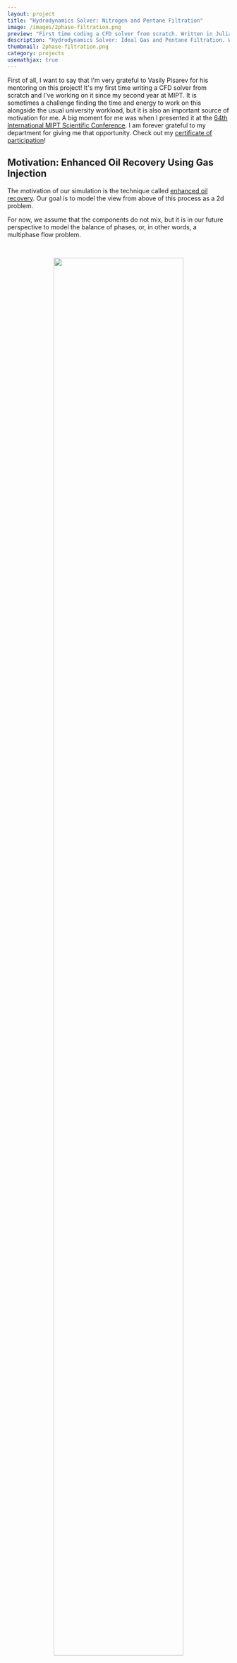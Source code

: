 ```yaml
---
layout: project
title: "Hydrodynamics Solver: Nitrogen and Pentane Filtration"
image: /images/2phase-filtration.png
preview: "First time coding a CFD solver from scratch. Written in Julia."
description: "Hydrodynamics Solver: Ideal Gas and Pentane Filtration. Written in Julia."
thumbnail: 2phase-filtration.png
category: projects
usemathjax: true
---
```


First of all, I want to say that I'm very grateful to
Vasily Pisarev for his mentoring on this project!
It's my first time writing a CFD solver from scratch
and I've working on it since my second year at MIPT.
It is sometimes a challenge finding the time and
energy to work on this alongside the usual 
university workload, but it is also an important
source of motivation for me.
A big moment for me was when I presented it at the
[64th International MIPT Scientific Conference](https://conf.mipt.ru/). I am
forever grateful to my department for giving me that
opportunity. Check out my 
<a href="../files/conference-certificate.pdf" download="conference-certificate">certificate of participation</a>!

## Motivation: Enhanced Oil Recovery Using Gas Injection

The motivation of our simulation is the technique called 
[enhanced oil recovery](https://en.wikipedia.org/wiki/Enhanced_oil_recovery).
Our goal is to model the view from above of this process
as a 2d problem.

For now, we assume that the components do not mix, but it
is in our future perspective to model the balance of phases,
or, in other words, a multiphase flow problem.

<center> 
<figure style='padding: 30px'>
<img style='height: 90%; width: 90%; object-fit: contain' src="/images/enhanced-oil-recovery.png" atl="Enhanced oil recovery.">
<figcaption>
<font size="-1">
An Overview of Oil Production Stages: Enhanced Oil Recovery Techniques and Nitrogen Injection
January 2015. International Journal of Environmental Science and Development 6(9):693-701
DOI:10.7763/IJESD.2015.V6.682
</font>
</figcaption>
</figure>
</center>

## Flow Through a Porous Medium

The macroscopic flow equations are obtained
by averaging the hydrodynamic equations on a volume,
containing many pores.

<center> 
<figure style='padding: 30px'>
<img style='height: 90%; width: 90%; object-fit: contain' src="/images/porous-medium.png" atl="Porous medium.">
<figcaption>
<font size="-1">
An Overview of Oil Production Stages: Enhanced Oil Recovery Techniques and Nitrogen Injection
Convection in Porous Media. 
Authors: Donald A. Nield Adrian Bejan
</font>
</figcaption>
</figure>
</center>

The filtration velocity $\vec v$ is defined as the average fluid
velocity over a volume containing both solid and fluid material.

$$
    \vec v = \varphi \vec V_f
$$ 
here $\varphi$ is the porosity, and $\vec V_f$ is the average
fluid velocity over a volume consisting only of fluid material.

#### Continuity Equation of Each Component
$$
    \varphi \frac{\partial \rho_i}{\partial t}
    + div (\rho_i \vec{v}_i) = 0
$$
where $\rho_i = \frac{m_i}{V}$.

#### Tait Equation to Relate Liquid Density to Pressure

$$\frac{\hat{\rho} - \rho_0}{\hat{\rho}} = C \log_{10}
    \frac{B + P}{B + P_0}$$
where $C = 0.2105$,

$\rho_0 = \frac{1}{67.28 \frac{m^3}{mol}}$,

$P_0 = 0.1 MPa$,

$B = 35MPa$, in the case of $C_5H_{12}$.

#### Ideal gas equation of state

$$P = \frac{RT}{M} \hat{\rho}$$

#### Darcy's Law

$$ \vec{v_i} = -\frac{1}{\mu_i} \hat K \cdot f_\alpha (s) \cdot \nabla P$$

$K$ - permeability coefficient,

$f_i(s)$ - relative phase permeability, which depends on the
saturation (as an approximation we take $f_i(s_i) = s_i^2$),

<center> 
<figure>
<img style='height: 60%; width: 60%; object-fit: contain' align="center" src="/images/relative-phase-permeability.svg" atl="Relative Phase Permeability.">
</figure>
</center>

$\mu$ - dynamic viscosity,

$s$ - saturation.

## Initial and Boundary Conditions

<center> 
<figure style='padding: 30px'>
<img style='height: 60%; width: 60%; object-fit: contain' align="center" src="/images/problem-formulation.svg" atl="Problem Formulation.">
</figure>
</center>

## Methods Used

<center> 
<figure>
<img style='height: 30%; width: 30%; object-fit: contain' align="right" src="/images/staggered-grid.png" atl="Staggered Grid.">
</figure>
</center>

1. Second order finite difference method for spatial discretization using a staggered grid.

2. Explicit predictor-corrector method according to the Heun scheme  for time integration.

3. Newton-Raphson method for finding pressure and gas saturation.

## Algorithm

1. We are given the densities $\rho_i = \rho_i(t)$.

2. Finding the pressure and gas saturation using the
Newton-Raphson method from the condition of equality
of the pressure of the gas and the liquid:

$$P = P_1 \left( \frac{\rho_1}{s} \right) 
= P_2 \left( \frac{\rho_2}{1 - s}\right)$$

3. Calculation of fluxes from Darcy's law.

4. Calculation of the densities $\rho_i(t + \Delta t)$ based on the known fluxes.

5. Renaming $\rho_i = \rho_i(t + \Delta t)$ and moving on to the next time step.

## Results

<center> 
<figure style='padding: 10px'>
<img style='height: 100%; width: 100%; object-fit: contain' src="/images/2phase-filtration-density.png" atl="Densities and Velocity field.">
<figcaption>
<font size="-1">
Densities and Velocity field after 500s. The first image corresponds to Nitrogen and the second to Pentane.
</font>
</figcaption>
</figure>
</center>

<center> 
<figure style='padding: 30px'>
<img style='height: 100%; width: 100%; object-fit: contain' src="/images/fluxes.gif" atl="Fluxes through the exit.">
</figure>
</center>

## What I've Learned So Far

- Basic notions about multiphase flow and filtration:
how the flow of each component is inhibited 
by the presence of the other, how Darcy's law
looks like when there is more than one component present.

- Better understanding of how to work with boundary
conditions: ghost cells, making sure they are the same
order of complexity as the rest of the scheme.

- Profiling and optimization. Type stability in Julia.

- Organization of medium size project. Function overloading,
functors, modules.

## Troubles Faced

- Oscillating error resulting from the central difference scheme.

<center> 
<figure>
<img style='height: 100%; width: 100%; object-fit: contain' src="/images/ideal-gas-filtration.png" atl="Ideas gas filtration: oscillating error because of central difference.">
  <figcaption></figcaption>
</figure>
</center>

- Changing the BC in the code was inconvenient, so
we had to automatize the process by creating a structure
that holds the BC and the use of bit masks.

- The sharp step from $P_{in}$ on the inlet to $P_0$
on the inside was causing problems, so we had to
increment $P_{inlet}(t)$ linearly with time
 from $P_0$ to $P_{in}$.

<center> 
<figure>
<img style='height: 100%; width: 100%; object-fit: contain' src="/images/two-phase-densities-error.png" atl="Error due to sharp step in pressure.">
  <figcaption></figcaption>
</figure>
</center>

- Switched to upwind scheme to ensure the conservation of mass.

## What I Would Do Better Next Time

- Start writing documentation from the start :)

- Write code in a more modular style from beginning.

Check out the [source code!](https://github.com/sofiabelen/Two-Phase-Filtration)
